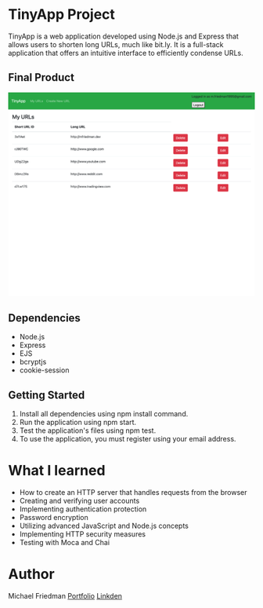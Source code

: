 # TinyApp Project

TinyApp is a web application developed using Node.js and Express that allows users to shorten long URLs, much like bit.ly. It is a full-stack application that offers an intuitive interface to efficiently condense URLs.

## Final Product

!["URLS"](docs/ss1.png)
## Dependencies

- Node.js
- Express
- EJS
- bcryptjs
- cookie-session

## Getting Started
1. Install all dependencies using npm install command.
2. Run the application using npm start.
3. Test the application's files using npm test.
4. To use the application, you must register using your email address.

# What I learned
- How to create an HTTP server that handles requests from the browser
- Creating and verifying user accounts
- Implementing authentication protection
- Password encryption
- Utilizing advanced JavaScript and Node.js concepts
- Implementing HTTP security measures
- Testing with Moca and Chai

# Author
Michael Friedman
[Portfolio](https://mfriedman.dev/)
[Linkden](https://www.linkedin.com/in/michael-friedman-800407242/)
